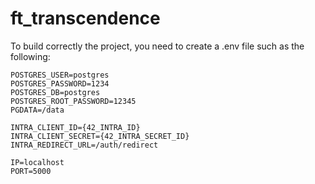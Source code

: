 # ft_transcendence

To build correctly the project, you need to create a .env file such as the following:

```
POSTGRES_USER=postgres
POSTGRES_PASSWORD=1234
POSTGRES_DB=postgres
POSTGRES_ROOT_PASSWORD=12345
PGDATA=/data

INTRA_CLIENT_ID={42_INTRA_ID}
INTRA_CLIENT_SECRET={42_INTRA_SECRET_ID}
INTRA_REDIRECT_URL=/auth/redirect

IP=localhost
PORT=5000
```
